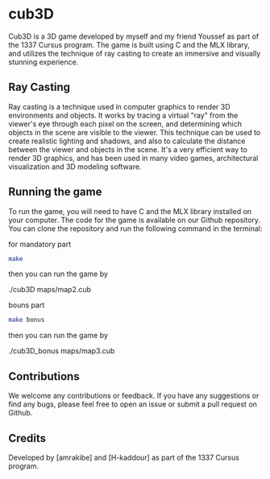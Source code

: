 # cub3D

Cub3D is a 3D game developed by myself and my friend Youssef as part of the 1337 Cursus program. The game is built using C and the MLX library, and utilizes the technique of ray casting to create an immersive and visually stunning experience.

## Ray Casting

Ray casting is a technique used in computer graphics to render 3D environments and objects. It works by tracing a virtual "ray" from the viewer's eye through each pixel on the screen, and determining which objects in the scene are visible to the viewer. This technique can be used to create realistic lighting and shadows, and also to calculate the distance between the viewer and objects in the scene. It's a very efficient way to render 3D graphics, and has been used in many video games, architectural visualization and 3D modeling software.

## Running the game

To run the game, you will need to have C and the MLX library installed on your computer. The code for the game is available on our Github repository. You can clone the repository and run the following command in the terminal:


for mandatory part

```bash
make
```
then you can run the game by

./cub3D maps/map2.cub 
 
bouns part

```bash
make bonus
```
then you can run the game by
 
 ./cub3D_bonus maps/map3.cub

## Contributions
We welcome any contributions or feedback. If you have any suggestions or find any bugs, please feel free to open an issue or submit a pull request on Github.


## Credits
Developed by [amrakibe] and [H-kaddour] as part of the 1337 Cursus program.
